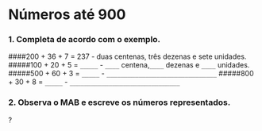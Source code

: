 # Números até 900

### 1. Completa de acordo com o exemplo.

####200 + 36 + 7 = 237 - duas centenas, três dezenas e sete unidades.
#####100 + 20 + 5 = `_____` - `____` centena,`____` dezenas e `____` unidades.
#####500 + 60 + 3 = `_____` - `_______________________________`
#####800 + 30 + 8 = `_____` - `_______________________________`
### 2. Observa o MAB e escreve os números representados.
?